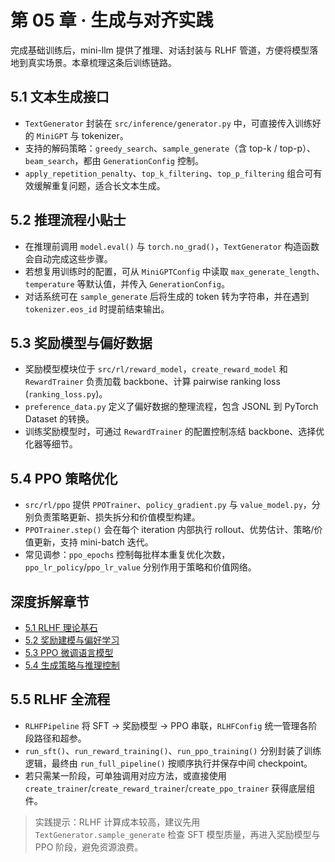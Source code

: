 # 第 05 章 · 生成与对齐实践

完成基础训练后，mini-llm 提供了推理、对话封装与 RLHF 管道，方便将模型落地到真实场景。本章梳理这条后训练链路。

## 5.1 文本生成接口
- `TextGenerator` 封装在 `src/inference/generator.py` 中，可直接传入训练好的 `MiniGPT` 与 tokenizer。
- 支持的解码策略：`greedy_search`、`sample_generate`（含 top-k / top-p）、`beam_search`，都由 `GenerationConfig` 控制。
- `apply_repetition_penalty`、`top_k_filtering`、`top_p_filtering` 组合可有效缓解重复问题，适合长文本生成。

## 5.2 推理流程小贴士
- 在推理前调用 `model.eval()` 与 `torch.no_grad()`，`TextGenerator` 构造函数会自动完成这些步骤。
- 若想复用训练时的配置，可从 `MiniGPTConfig` 中读取 `max_generate_length`、`temperature` 等默认值，并传入 `GenerationConfig`。
- 对话系统可在 `sample_generate` 后将生成的 token 转为字符串，并在遇到 `tokenizer.eos_id` 时提前结束输出。

## 5.3 奖励模型与偏好数据
- 奖励模型模块位于 `src/rl/reward_model`，`create_reward_model` 和 `RewardTrainer` 负责加载 backbone、计算 pairwise ranking loss (`ranking_loss.py`)。
- `preference_data.py` 定义了偏好数据的整理流程，包含 JSONL 到 PyTorch Dataset 的转换。
- 训练奖励模型时，可通过 `RewardTrainer` 的配置控制冻结 backbone、选择优化器等细节。

## 5.4 PPO 策略优化
- `src/rl/ppo` 提供 `PPOTrainer`、`policy_gradient.py` 与 `value_model.py`，分别负责策略更新、损失拆分和价值模型构建。
- `PPOTrainer.step()` 会在每个 iteration 内部执行 rollout、优势估计、策略/价值更新，支持 mini-batch 迭代。
- 常见调参：`ppo_epochs` 控制每批样本重复优化次数，`ppo_lr_policy`/`ppo_lr_value` 分别作用于策略和价值网络。

## 深度拆解章节
- [5.1 RLHF 理论基石](01-RLHF理论与数学基础/README.md)
- [5.2 奖励建模与偏好学习](02-奖励建模与偏好学习/README.md)
- [5.3 PPO 微调语言模型](03-PPO算法语言模型微调/README.md)
- [5.4 生成策略与推理控制](04-生成策略与推理控制/README.md)

## 5.5 RLHF 全流程
- `RLHFPipeline` 将 SFT → 奖励模型 → PPO 串联，`RLHFConfig` 统一管理各阶段路径和超参。
- `run_sft()`、`run_reward_training()`、`run_ppo_training()` 分别封装了训练逻辑，最终由 `run_full_pipeline()` 按顺序执行并保存中间 checkpoint。
- 若只需某一阶段，可单独调用对应方法，或直接使用 `create_trainer`/`create_reward_trainer`/`create_ppo_trainer` 获得底层组件。

> 实践提示：RLHF 计算成本较高，建议先用 `TextGenerator.sample_generate` 检查 SFT 模型质量，再进入奖励模型与 PPO 阶段，避免资源浪费。
